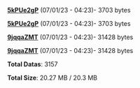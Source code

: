[**5kPUe2gP**](/data/5kPUe2gP.txt) (07/01/23 - 04:23)- 3703 bytes

[**5kPUe2gP**](/data/5kPUe2gP.txt) (07/01/23 - 04:23)- 3703 bytes

[**9jqqaZMT**](/data/9jqqaZMT.txt) (07/01/23 - 04:23)- 31428 bytes

[**9jqqaZMT**](/data/9jqqaZMT.txt) (07/01/23 - 04:23)- 31428 bytes

**Total Datas**: 3157

**Total Size**: 20.27 MB / 20.3 MB